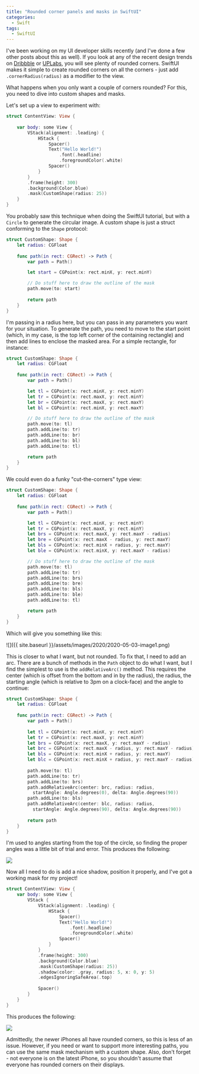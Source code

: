 ```yaml
---
title: "Rounded corner panels and masks in SwiftUI"
categories:
  - Swift
tags:
  - SwiftUI
---
```


I've been working on my UI developer skills recently (and I've done a few other posts about this as well).  If you look at any of the recent design trends on [Dribbble](https://dribbble.com) or [UPLabs](https://www.uplabs.com/ios), you will see plenty of rounded corners.  SwiftUI makes it simple to create rounded corners on all the corners - just add `.cornerRadius(radius)` as a modifier to the view.

What happens when you only want a couple of corners rounded?  For this, you need to dive into custom shapes and masks.

Let's set up a view to experiment with:

```swift
struct ContentView: View {
    
    var body: some View {
        VStack(alignment: .leading) {
            HStack {
                Spacer()
                Text("Hello World!")
                    .font(.headline)
                    .foregroundColor(.white)
                Spacer()
            }
        }
        .frame(height: 300)
        .background(Color.blue)
        .mask(CustomShape(radius: 25))
    }
}
```

You probably saw this technique when doing the SwiftUI tutorial, but with a `Circle` to generate the circular image.  A custom shape is just a struct conforming to the `Shape` protocol:

```swift
struct CustomShape: Shape {
    let radius: CGFloat
    
    func path(in rect: CGRect) -> Path {
        var path = Path()

        let start = CGPoint(x: rect.minX, y: rect.minY)

        // Do stuff here to draw the outline of the mask
        path.move(to: start)
        
        return path
    }
}
```

I'm passing in a radius here, but you can pass in any parameters you want for your situation.  To generate the path, you need to move to the start point (which, in my case, is the top left corner of the containing rectangle) and then add lines to enclose the masked area.  For a simple rectangle, for instance:

```swift
struct CustomShape: Shape {
    let radius: CGFloat
    
    func path(in rect: CGRect) -> Path {
        var path = Path()

        let tl = CGPoint(x: rect.minX, y: rect.minY)
        let tr = CGPoint(x: rect.maxX, y: rect.minY)
        let br = CGPoint(x: rect.maxX, y: rect.maxY)
        let bl = CGPoint(x: rect.minX, y: rect.maxY)

        // Do stuff here to draw the outline of the mask
        path.move(to: tl)
        path.addLine(to: tr)
        path.addLine(to: br)
        path.addLine(to: bl)
        path.addLine(to: tl)

        return path
    }
}
```

We could even do a funky "cut-the-corners" type view:

```swift
struct CustomShape: Shape {
    let radius: CGFloat
    
    func path(in rect: CGRect) -> Path {
        var path = Path()

        let tl = CGPoint(x: rect.minX, y: rect.minY)
        let tr = CGPoint(x: rect.maxX, y: rect.minY)
        let brs = CGPoint(x: rect.maxX, y: rect.maxY - radius)
        let bre = CGPoint(x: rect.maxX - radius, y: rect.maxY)
        let bls = CGPoint(x: rect.minX + radius, y: rect.maxY)
        let ble = CGPoint(x: rect.minX, y: rect.maxY - radius)

        // Do stuff here to draw the outline of the mask
        path.move(to: tl)
        path.addLine(to: tr)
        path.addLine(to: brs)
        path.addLine(to: bre)
        path.addLine(to: bls)
        path.addLine(to: ble)
        path.addLine(to: tl)

        return path
    }
}
```

Which will give you something like this:

![]({{ site.baseurl }}/assets/images/2020/2020-05-03-image1.png)

This is closer to what I want, but not rounded.  To fix that, I need to add an arc.  There are a bunch of methods in the `Path` object to do what I want, but I find the simplest to use is the `addRelativeArc()` method.  This requires the center (which is offset from the bottom and in by the radius), the radius, the starting angle (which is relative to 3pm on a clock-face) and the angle to continue:

```swift
struct CustomShape: Shape {
    let radius: CGFloat
    
    func path(in rect: CGRect) -> Path {
        var path = Path()
        
        let tl = CGPoint(x: rect.minX, y: rect.minY)
        let tr = CGPoint(x: rect.maxX, y: rect.minY)
        let brs = CGPoint(x: rect.maxX, y: rect.maxY - radius)
        let brc = CGPoint(x: rect.maxX - radius, y: rect.maxY - radius)
        let bls = CGPoint(x: rect.minX + radius, y: rect.maxY)
        let blc = CGPoint(x: rect.minX + radius, y: rect.maxY - radius)
        
        path.move(to: tl)
        path.addLine(to: tr)
        path.addLine(to: brs)
        path.addRelativeArc(center: brc, radius: radius, 
          startAngle: Angle.degrees(0), delta: Angle.degrees(90))
        path.addLine(to: bls)
        path.addRelativeArc(center: blc, radius: radius, 
          startAngle: Angle.degrees(90), delta: Angle.degrees(90))
        
        return path
    }
}
```

I'm used to angles starting from the top of the circle, so finding the proper angles was a little bit of trial and error.  This produces the following:

![]({{site.baseurl}}/assets/images/2020/2020-05-03-image2.png)

Now all I need to do is add a nice shadow, position it properly, and I've got a working mask for my project!

```swift
struct ContentView: View {
    var body: some View {
        VStack {
            VStack(alignment: .leading) {
                HStack {
                    Spacer()
                    Text("Hello World!")
                        .font(.headline)
                        .foregroundColor(.white)
                    Spacer()
                }
            }
            .frame(height: 300)
            .background(Color.blue)
            .mask(CustomShape(radius: 25))
            .shadow(color: .gray, radius: 5, x: 0, y: 5)
            .edgesIgnoringSafeArea(.top)
            
            Spacer()
        }
    }
}
```

This produces the following:

![]({{site.baseurl}}/assets/images/2020/2020-05-03-image3.png)

Admittedly, the newer iPhones all have rounded corners, so this is less of an issue.  However, if you need or want to support more interesting paths, you can use the same mask mechanism with a custom shape.  Also, don't forget - not everyone is on the latest iPhone, so you shouldn't assume that everyone has rounded corners on their displays.

